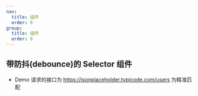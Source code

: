 ```yaml
---
nav:
  title: 组件
  order: 0
group:
  title: 组件
  order: 0
---
```


## 带防抖(debounce)的 Selector 组件

- Demo 请求的接口为 https://jsonplaceholder.typicode.com/users 为精准匹配

<code src="./Selector/index.tsx"></code>
